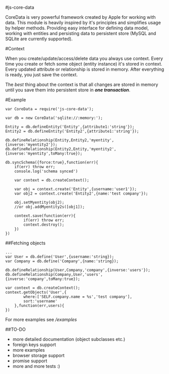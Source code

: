 #js-core-data

CoreData is very powerful framework created by Apple for working with data. This module is heavily inspired by it's principles and simplifies usage by helper methods. Providing easy interface for defining data model, working with entities and persisting data to persistent store (MySQL and SQLite are currently supported).

#Context

When you create/update/access/delete data you always use context. Every time you create or fetch some object (entity instance) it's stored in context. Every updated attribute or relationship is stored in memory. After everything is ready, you just save the context.

The *best* thing about the context is that all changes are stored in memory until you save them into persistent store in ***one transaction***.


#Example

```
var CoreData = require('js-core-data');

var db = new CoreData('sqlite://:memory:');

Entity = db.defineEntity('Entity',{attribute1:'string'});
Entity2 = db.defineEntity('Entity2',{attribute1:'string'});

db.defineRelationship(Entity,Entity2,'myentity',{inverse:'myentity2'});
db.defineRelationship(Entity2,Entity,'myentity2',{inverse:'myentity',toMany:true});

db.syncSchema({force:true},function(err){
    if(err) throw err;
    console.log('schema synced')

    var context = db.createContext();

    var obj = context.create('Entity',{username:'user1'});
    var obj2 = context.create('Entity2',{name:'test company'});

    obj.setMyentity(obj2);
    //or obj.addMyentity2s([obj1]);

    context.save(function(err){
        if(err) throw err;
        context.destroy();
    })
})
```

##Fetching objects
```
...
var User = db.define('User',{username:'string});
var Company = db.define('Company',{name:'string});

db.defineRelationship(User,Company,'company',{inverse:'users'});
db.defineRelationship(Company,User,'users',{inverse:'company',toMany:true});

var context = db.createContext();
context.getObjects('User',{
		where:['SELF.company.name = %s','test company'],
		sort:'username'
	},function(err,users){
})

```

For more examples see */examples*

##TO-DO
- more detailed documentation (object subclasses etc.)
- foreign keys support
- more examples
- browser storage support
- promise support
- more and more tests :)